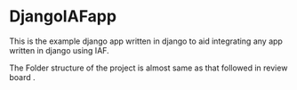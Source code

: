 DjangoIAFapp
============

This is the example django app written in django to aid integrating any app written in django using IAF.

The Folder structure of the project is almost same as that followed in review board .


